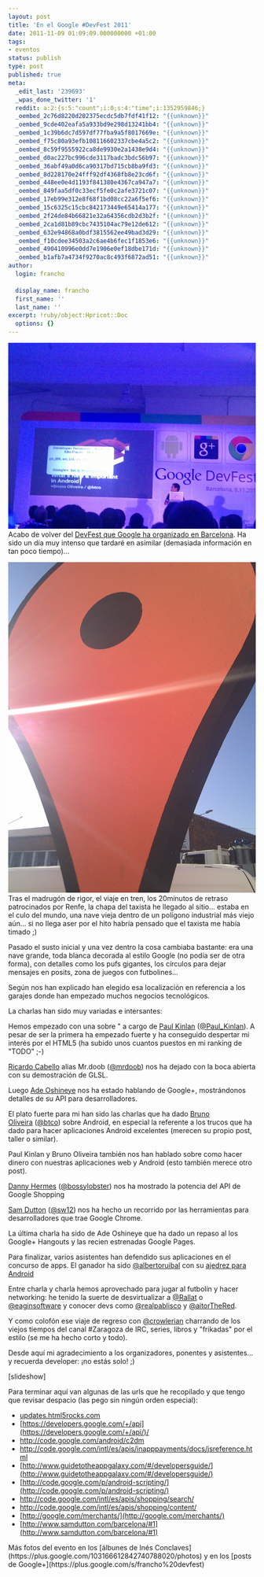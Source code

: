 ```yaml
---
layout: post
title: 'En el Google #DevFest 2011'
date: 2011-11-09 01:09:09.000000000 +01:00
tags:
- eventos
status: publish
type: post
published: true
meta:
  _edit_last: '239693'
  _wpas_done_twitter: '1'
  reddit: a:2:{s:5:"count";i:0;s:4:"time";i:1352959846;}
  _oembed_2c76d8220d202375ecdc5db7fdf41f12: "{{unknown}}"
  _oembed_9cde402eafa5a933bd9e298d13241bb4: "{{unknown}}"
  _oembed_1c39b6dc7d597df77fba9a5f8017669e: "{{unknown}}"
  _oembed_f75c80a93efb108116602337cbe4a5c2: "{{unknown}}"
  _oembed_8c59f9555922ca8de9930e2a1438e9d4: "{{unknown}}"
  _oembed_d0ac227bc996cde3117badc3bdc56b97: "{{unknown}}"
  _oembed_36abf49a0d6ca90317bd715cb8ba9fd3: "{{unknown}}"
  _oembed_8d228170e24fff92df4368fb8e23cd6f: "{{unknown}}"
  _oembed_448ee0e4d1193f841380e4367ca947a7: "{{unknown}}"
  _oembed_849faa5df0c33ecf5fe0c2afe3721c07: "{{unknown}}"
  _oembed_17eb99e312e8f68f1bd08cc22a6f5ef6: "{{unknown}}"
  _oembed_15c6325c15cbc842173449e65414a177: "{{unknown}}"
  _oembed_2f24de84b66821e32a64356cdb2d3b2f: "{{unknown}}"
  _oembed_2ca1d81b89cbc7435104ac79e12de612: "{{unknown}}"
  _oembed_632e94868a0bdf3815562ee49bad3d29: "{{unknown}}"
  _oembed_f10cdee34503a2c6ae4b6fec1f1853e6: "{{unknown}}"
  _oembed_490410996e0dd7e1906e0ef18dbe171d: "{{unknown}}"
  _oembed_b1afb7a4734f9270ac8c493f6872ad51: "{{unknown}}"
author:
  login: francho

  display_name: francho
  first_name: ''
  last_name: ''
excerpt: !ruby/object:Hpricot::Doc
  options: {}
---
```

![IMG_20111108_130843](/assets/img_20111108_130843.jpg)
Acabo de volver del [DevFest que Google ha organizado en Barcelona](https://sites.google.com/site/barcelonadevfest/). Ha sido un día muy intenso que tardaré en asimilar (demasiada información en tan poco tiempo)...

![IMG_20111108_094510](/assets/img_20111108_094510.jpg)Tras el madrugón de rigor, el viaje en tren, los 20minutos de retraso patrocinados por Renfe, la chapa del taxista he llegado al sitio... estaba en el culo del mundo, una nave vieja dentro de un polígono industrial más viejo aún... si no llega aser por el hito habría pensado que el taxista me había timado ;)

Pasado el susto inicial y una vez dentro la cosa cambiaba bastante: era una nave grande, toda blanca decorada al estilo Google (no podía ser de otra forma), con detalles como los pufs gigantes, los círculos para dejar mensajes en posits, zona de juegos con futbolines...

Según nos han explicado han elegido esa localización en referencia a los garajes donde han empezado muchos negocios tecnológicos.

La charlas han sido muy variadas e intersantes:

Hemos empezado con una sobre " a cargo de [Paul Kinlan](https://plus.google.com/116059998563577101552/posts) ([@Paul_Kinlan](https://twitter.com/#!/Paul_Kinlan)). A pesar de ser la primera ha empezado fuerte y ha conseguido despertar mi interés por el HTML5 (ha subido unos cuantos puestos en mi ranking de "TODO" ;-)

[Ricardo Cabello](https://plus.google.com/113862800338869870683/posts) alias Mr.doob ([@mrdoob](https://twitter.com/#!/mrdoob)) nos ha dejado con la boca abierta con su demostración de GLSL.

Luego [Ade Oshineye](https://plus.google.com/105037104815911535953/posts) nos ha estado hablando de Google+, mostrándonos detalles de su API para desarrolladores.

El plato fuerte para mi han sido las charlas que ha dado [Bruno Oliveira](https://plus.google.com/105037104815911535953/posts) ([@btco](https://twitter.com/#!/btco)) sobre Android, en especial la referente a los trucos que ha dado para hacer aplicaciones Android excelentes (merecen su propio post, taller o similar).

Paul Kinlan y Bruno Oliveira también nos han hablado sobre como hacer dinero con nuestras aplicaciones web y Android (esto también merece otro post).

[Danny Hermes](https://plus.google.com/114760865724135687241/posts) ([@bossylobster](https://twitter.com/#!/bossylobster)) nos ha mostrado la potencia del API de Google Shopping

[Sam Dutton](https://plus.google.com/104758683354871067458/posts) ([@sw12](https://twitter.com/#!/sw12)) nos ha hecho un recorrido por las herramientas para desarrolladores que trae Google Chrome.

La última charla ha sido de Ade Oshineye que ha dado un repaso al los Google+ Hangouts y las recien estrenadas Google Pages.

Para finalizar, varios asistentes han defendido sus aplicaciones en el concurso de apps. El ganador ha sido [@albertoruibal](https://twitter.com/#!/albertoruibal) con su [ajedrez para Android](http://www.mobialia.com/apps/chess/)

Entre charla y charla hemos aprovechado para jugar al futbolín y hacer networking: he tenido la suerte de desvirtualizar a [@Rallat](https://twitter.com/#!/rallat) o [@eaginsoftware](https://twitter.com/#!/eaginsoftware) y conocer devs como [@realpablisco](https://twitter.com/#!/realpablisco) y [@aitorTheRed](https://twitter.com/#!/aitorTheRed).

Y como colofón ese viaje de regreso con [@crowlerian](https://twitter.com/#!/crowlerian "Crowler") charrando de los viejos tiempos del canal #Zaragoza de IRC, series, libros y "frikadas" por el estilo (se me ha hecho corto y todo).

Desde aquí mi agradecimiento a los organizadores, ponentes y asistentes... y recuerda developer: ¡no estás solo! ;)

[slideshow]

Para terminar aquí van algunas de las urls que he recopilado y que tengo que revisar despacio (las pego sin ningún orden especial):

*   [updates.html5rocks.com](http://updates.html5rocks.com)
*   [https://developers.google.com/+/api](https://developers.google.com/+/api/)/
*   http://code.google.com/android/c2dm
*   http://code.google.com/intl/es/apis/inapppayments/docs/jsreference.html
*   [http://www.guidetotheappgalaxy.com/#/developersguide/](http://www.guidetotheappgalaxy.com/#/developersguide/)
*   [http://code.google.com/p/android-scripting/](http://code.google.com/p/android-scripting/)
*   http://code.google.com/intl/es/apis/shopping/search/
*   http://code.google.com/intl/es/apis/shopping/content/
*   [http://google.com/merchants/](http://google.com/merchants/)
*   [http://www.samdutton.com/barcelona/#1](http://www.samdutton.com/barcelona/#1)

<div>Más fotos del evento en los [álbunes de Inés Conclaves](https://plus.google.com/103166612842740788020/photos) y en los [posts de Google+](https://plus.google.com/s/francho%20devfest)</div>
